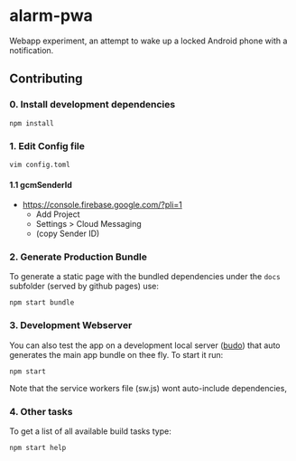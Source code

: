 # alarm-pwa
 Webapp experiment, an attempt to wake up a locked Android phone with a notification.

##  Contributing

### 0. Install development dependencies

```
npm install
```

### 1. Edit Config file

```
vim config.toml
```

#### 1.1 gcmSenderId

- https://console.firebase.google.com/?pli=1
  - Add Project
  - Settings > Cloud Messaging
  - (copy Sender ID)

### 2. Generate Production Bundle
To generate a static page with the bundled dependencies under the ```docs``` subfolder (served by github pages) use:

```
npm start bundle
```

### 3. Development Webserver
You can also test the app on a development local server ([budo][budo]) that auto generates the main app bundle on thee fly. To start it run:

```
npm start
```

Note that the service workers file (sw.js) wont auto-include dependencies, 

### 4. Other tasks

To get a list of all available build tasks type:

```
npm start help
```

[budo]: https://github.com/mattdesl/budo

